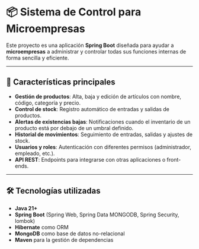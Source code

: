 # 📦 Sistema de Control para Microempresas

Este proyecto es una aplicación **Spring Boot** diseñada para ayudar a **microempresas** a administrar y controlar todas sus funciones internas de forma sencilla y eficiente.

---

## 🚀 Características principales
- **Gestión de productos**: Alta, baja y edición de artículos con nombre, código, categoría y precio.
- **Control de stock**: Registro automático de entradas y salidas de productos.
- **Alertas de existencias bajas**: Notificaciones cuando el inventario de un producto está por debajo de un umbral definido.
- **Historial de movimientos**: Seguimiento de entradas, salidas y ajustes de stock.
- **Usuarios y roles**: Autenticación con diferentes permisos (administrador, empleado, etc.).
- **API REST**: Endpoints para integrarse con otras aplicaciones o front-ends.

---

## 🛠️ Tecnologías utilizadas
- **Java 21+**
- **Spring Boot** (Spring Web, Spring Data MONGODB, Spring Security, lombok)
- **Hibernate** como ORM
- **MongoDB** como base de datos no-relacional
- **Maven** para la gestión de dependencias
